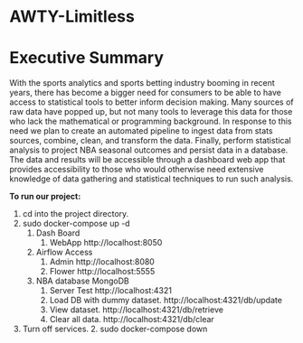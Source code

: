 # AWTY-Limitless

# Executive Summary

With the sports analytics and sports betting industry booming in recent years, there has become a bigger need for consumers to be able to have access to statistical tools to better inform decision making. Many sources of raw data have popped up, but not many tools to leverage this data for those who lack the mathematical or programming background. In response to this need we plan to create an automated pipeline to ingest data from stats sources, combine, clean, and transform the data. Finally, perform statistical analysis to project NBA seasonal outcomes and persist data in a database. The data and results will be accessible through a dashboard web app that provides accessibility to those who would otherwise need extensive knowledge of data gathering and statistical techniques to run such analysis.

<b>To run our project:</b>

1. cd into the project directory.
2. sudo docker-compose up -d
   1. Dash Board 
      1. WebApp http://localhost:8050
   2. Airflow Access
      1. Admin http://localhost:8080
      2. Flower http://localhost:5555
   3. NBA database MongoDB
      1. Server Test http://localhost:4321
      2. Load DB with dummy dataset. http://localhost:4321/db/update
      3. View dataset. http://localhost:4321/db/retrieve
      4. Clear all data. http://localhost:4321/db/clear
3. Turn off services.
   2. sudo docker-compose down
